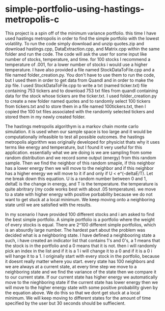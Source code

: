 # simple-portfolio-using-hastings-metropolis-c

This project is a spin off of the minimum variance portfolio. this time I have used hastings metropolis in order to find the simple portfolio with the lowest volatility. To run the code simply download and unzip quotes.zip and download hastings.cpp, DataExtraction.cpp, and Matrix.cpp within the same folder and run the code. The code will ask the user for some input like number of stocks, temperature, and time. for 100 stocks I recommend a temperature of .001, for a lower number of stocks i would use a higher temperature. I have also provided a file named StockDataToFile.cpp and a file named folder_creation.py. You don't have to use them to run the code, but I used them in order to get data from Quandl and in order to make the zip file. I used StockDataToFile.cpp to write a txt (named ticker.txt) file containing 753 tickers and to download 753 txt files from quandl containing data for the stock whose tickers are the ticker.txt. I used folder_creation.py to create a new folder named quotes and to randomly select 100 tickers from tickers.txt and to store them in a file named 100tickers.txt, then I copied the 100 txt files associated with the randomly selected tickers and stored them in my newly created folder.

The hastings metropolis algorithym is a markov chain monte carlo simulation. it is used when our sample space is too large and it would be computationally infeasible to test all possible outcomes. the hastings metropolis algorithm was originally developed for physicist thats why it uses terms like energy and temperature, but I found it very useful for this application. essentially what we are doing is we are sampling from some random distribution and we record some output (energy) from this random sample. Then we find the neighbor of this random smaple, if this neighbor has a lower energy then we will move to the neighbor and if this neighbor has a higher energy we will move to it if and only if U < e^(-deltaE/T). Let me break down this equation. U is a random number between 0 and 1, deltaE is the change in energy, and T is the temperature. the temperature is quite abritrary (my code works best with about .05 temperature). we move to a state with higher energy with positive porbability because we do not want to get stuck at a local minimum. We keep moving onto a neighboring state until we are satisfied with the results.

In my scenario I have provided 100 different stocks and i am asked to find the best simple portfolio. A simple portfolio is a portfolio where the weight of every stocks is equal. There are 2^100 different simple portfolios, which is an absurdly large number. The hardest part about the problem was decided what is a neighboring state. I have defined a neighbooring state a such, i have created an indicator list that contains 1's and 0's, a 1 means that the stock is in the portfolio and a 0 means that it is not. then i will randomly pick an index in the list and if it is a 1 i will change it to a 0 and if it is a 0 i will hange it to a 1. I originally start with every stock in the portfolio, because it doesnt really matter where you start. every state has 100 neighbors and we are always at a current state, at every time step we move to a neighboring state and we find the variance of the state then we compare it to our current state. If our current state has higher energy we automatically move to the nieghboring state if the current state has lower energy then we will move to the higher energy state with some positive probability given by the equation above. We do this so that we dont get stuck at a local minimum. We will keep moving to different states for the amount of time specified by the user but 30 seconds should be suffiecient.

